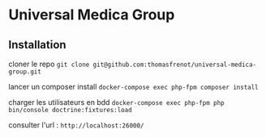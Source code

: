 # Universal Medica Group

## Installation
cloner le repo `git clone git@github.com:thomasfrenot/universal-medica-group.git`

lancer un composer install
`docker-compose exec php-fpm composer install`

charger les utilisateurs en bdd `docker-compose exec php-fpm php bin/console doctrine:fixtures:load`

consulter l'url : `http://localhost:26000/`
